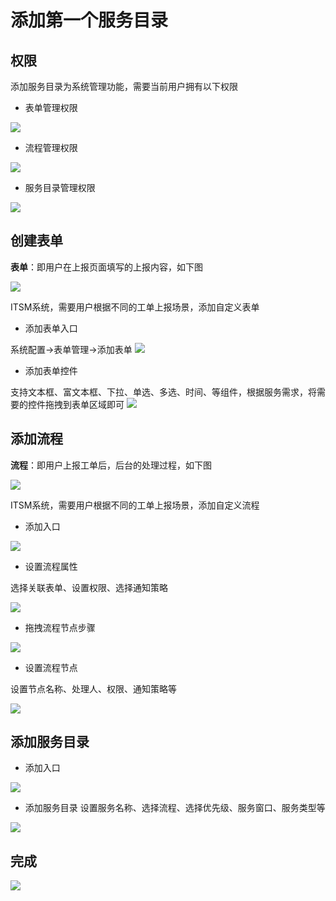 # 添加第一个服务目录

## 权限
添加服务目录为系统管理功能，需要当前用户拥有以下权限

- 表单管理权限

![](image/表单管理权限.png)

- 流程管理权限

![](image/流程管理权限.png)


- 服务目录管理权限
 
![](image/服务目录权限.png)


## 创建表单

**表单**：即用户在上报页面填写的上报内容，如下图

![](image/添加服务目录-表单-1.png)

ITSM系统，需要用户根据不同的工单上报场景，添加自定义表单

- 添加表单入口

系统配置->表单管理->添加表单
![](image/添加服务目录-表单-添加入口.png)

- 添加表单控件

支持文本框、富文本框、下拉、单选、多选、时间、等组件，根据服务需求，将需要的控件拖拽到表单区域即可
![](image/添加服务目录-添加表单演示.gif) 

## 添加流程

**流程**：即用户上报工单后，后台的处理过程，如下图

![](image/添加服务目录-创建流程-流程例示.png)

ITSM系统，需要用户根据不同的工单上报场景，添加自定义流程

- 添加入口

![](image/添加服务目录-添加流程入口.png)

- 设置流程属性

选择关联表单、设置权限、选择通知策略

![](image/添加服务目录-添加流程-流程设置.gif)

- 拖拽流程节点步骤

![](image/添加服务目录-添加流程-拖拽节点.gif)

- 设置流程节点

设置节点名称、处理人、权限、通知策略等

![](image/添加服务目录-添加流程-设置节点.gif)
  
## 添加服务目录

- 添加入口

![](image/添加服务目录-添加入口.png)

- 添加服务目录
设置服务名称、选择流程、选择优先级、服务窗口、服务类型等

![](image/添加服务目录.gif)

## 完成

![](image/添加服务目录-完成.png)

